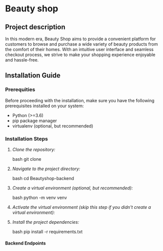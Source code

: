 # Beauty shop

## Project description
In this modern era, Beauty Shop aims to provide a convenient platform for customers to browse and purchase a wide variety of beauty products from the comfort of their homes. With an intuitive user interface and seamless checkout process, we strive to make your shopping experience enjoyable and hassle-free.



## Installation Guide


### Prerequities

Before proceeding with the installation, make sure you have the following prerequisites installed on your system:

- Python (>=3.6)
- pip package manager
- virtualenv (optional, but recommended)

### Installation Steps

1. *Clone the repository:*

   bash
   git clone 
   

2. *Navigate to the project directory:*

   bash
   cd Beautyshop-backend
   

3. *Create a virtual environment (optional, but recommended):*

   bash
   python -m venv venv
   

4. *Activate the virtual environment (skip this step if you didn't create a virtual environment):*

5. *Install the project dependencies:*

   bash
   pip install -r requirements.txt


   

#### Backend Endpoints